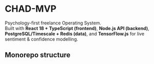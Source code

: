 # CHAD-MVP

Psychology-first freelance Operating System.  
Built with **React 18 + TypeScript (frontend)**, **Node.js API (backend)**, **PostgreSQL/Timescale + Redis (data)**, and **TensorFlow.js** for live sentiment & confidence modelling.

## Monorepo structure
